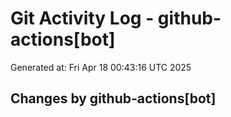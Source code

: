 # Git Activity Log - github-actions[bot]
Generated at: Fri Apr 18 00:43:16 UTC 2025
## Changes by github-actions[bot]
```diff
```
